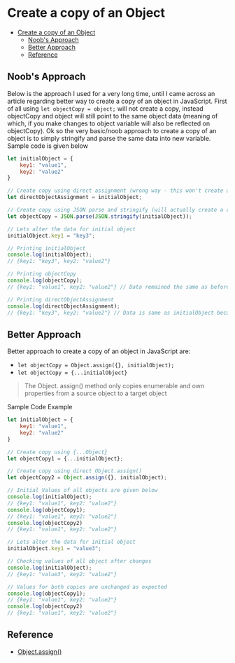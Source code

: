 # Create a copy of an Object

- [Create a copy of an Object](#create-a-copy-of-an-object)
  - [Noob's Approach](#noobs-approach)
  - [Better Approach](#better-approach)
  - [Reference](#reference)

## Noob's Approach

Below is the approach I used for a very long time, until I came across an article regarding better way to create a copy of an object in JavaScript. First of all using `let objectCopy = object;` will not create a copy, instead objectCopy and object will still point to the same object data (meaning of which, if you make changes to object variable will also be reflected on objectCopy). Ok so the very basic/noob approach to create a copy of an object is to simply stringify and parse the same data into new variable. Sample code is given below

```javascript
let initialObject = {
    key1: "value1",
    key2: "value2"
}

// Create copy using direct assignment (wrong way - this won't create a copy)
let directObjectAssignment = initialObject;

// Create copy using JSON parse and stringify (will actually create a copy)
let objectCopy = JSON.parse(JSON.stringify(initialObject));

// Lets alter the data for initial object
initialObject.key1 = "key3";

// Printing initialObject
console.log(initialObject);
// {key1: "key3", key2: "value2"}

// Printing objectCopy
console.log(objectCopy);
// {key1: "value1", key2: "value2"} // Data remained the same as before the alteration, meaning an actual copy was created

// Printing directObjectAssignment
console.log(directObjectAssignment);
// {key1: "key3", key2: "value2"} // Data is same as initialObject because direct assignment doesn't create a copy
```

## Better Approach

Better approach to create a copy of an object in JavaScript are:

- `let objectCopy = Object.assign({}, initialObject);`
- `let objectCopy = {...initialObject}`

> The Object. assign() method only copies enumerable and own properties from a source object to a target object

Sample Code Example

```javascript
let initialObject = {
    key1: "value1",
    key2: "value2"
}

// Create copy using {...Object}
let objectCopy1 = {...initialObject};

// Create copy using direct Object.assign()
let objectCopy2 = Object.assign({}, initialObject);

// Initial Values of all objects are given below
console.log(initialObject);
// {key1: "value1", key2: "value2"}
console.log(objectCopy1);
// {key1: "value1", key2: "value2"}
console.log(objectCopy2)
// {key1: "value1", key2: "value2"}

// Lets alter the data for initial object
initialObject.key1 = "value3";

// Checking values of all object after changes
console.log(initialObject);
// {key1: "value3", key2: "value2"}

// Values for both copies are unchanged as expected
console.log(objectCopy1);
// {key1: "value1", key2: "value2"}
console.log(objectCopy2)
// {key1: "value1", key2: "value2"}
```

## Reference

- [Object.assign()](https://developer.mozilla.org/en-US/docs/Web/JavaScript/Reference/Global_Objects/Object/assign)
